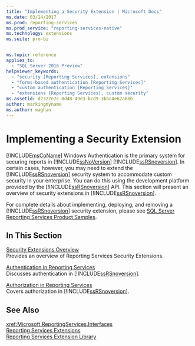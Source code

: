 ```yaml
---
title: "Implementing a Security Extension | Microsoft Docs"
ms.date: 03/14/2017
ms.prod: reporting-services
ms.prod_service: "reporting-services-native"
ms.technology: extensions
ms.suite: pro-bi


ms.topic: reference
applies_to: 
  - "SQL Server 2016 Preview"
helpviewer_keywords: 
  - "security [Reporting Services], extensions"
  - "forms-based authentication [Reporting Services]"
  - "custom authentication [Reporting Services]"
  - "extensions [Reporting Services], custom security"
ms.assetid: d2327e7c-0d48-49e3-bcd9-3bba4e67a68b
author: markingmyname
ms.author: maghan
---
```

# Implementing a Security Extension
  [!INCLUDE[msCoName](../../../includes/msconame-md.md)] Windows Authentication is the primary system for securing reports in [!INCLUDE[ssNoVersion](../../../includes/ssnoversion-md.md)] [!INCLUDE[ssRSnoversion](../../../includes/ssrsnoversion-md.md)]. In certain cases, however, you may need to extend the [!INCLUDE[ssRSnoversion](../../../includes/ssrsnoversion-md.md)] security system to accommodate custom security in your enterprise. You can do this using the development platform provided by the [!INCLUDE[ssRSnoversion](../../../includes/ssrsnoversion-md.md)] API. This section will present an overview of security extensions in [!INCLUDE[ssRSnoversion](../../../includes/ssrsnoversion-md.md)].  
  
 For complete details about implementing, deploying, and removing a [!INCLUDE[ssRSnoversion](../../../includes/ssrsnoversion-md.md)] security extension, please see [SQL Server Reporting Services Product Samples](http://go.microsoft.com/fwlink/?LinkId=177889).  
  
## In This Section  
 [Security Extensions Overview](../../../reporting-services/extensions/security-extension/security-extensions-overview.md)  
 Provides an overview of Reporting Services Security Extensions.  
  
 [Authentication in Reporting Services](../../../reporting-services/extensions/security-extension/authentication-in-reporting-services.md)  
 Discusses authentication in [!INCLUDE[ssRSnoversion](../../../includes/ssrsnoversion-md.md)].  
  
 [Authorization in Reporting Services](../../../reporting-services/extensions/security-extension/authorization-in-reporting-services.md)  
 Covers authorization in [!INCLUDE[ssRSnoversion](../../../includes/ssrsnoversion-md.md)].  
  
## See Also  
 <xref:Microsoft.ReportingServices.Interfaces>   
 [Reporting Services Extensions](../../../reporting-services/extensions/reporting-services-extensions.md)   
 [Reporting Services Extension Library](../../../reporting-services/extensions/reporting-services-extension-library.md)  
  
  
